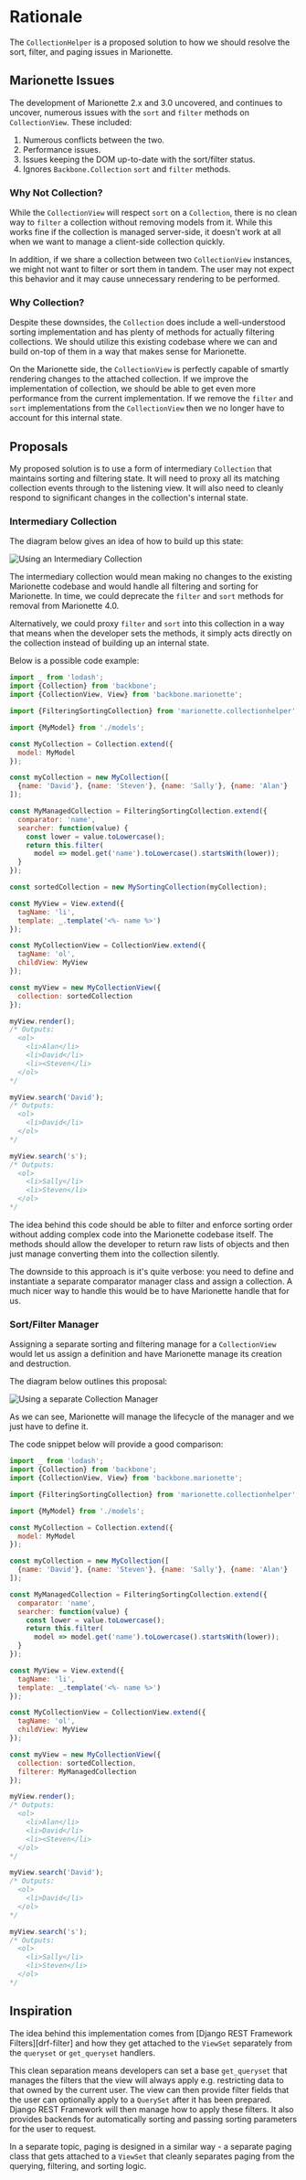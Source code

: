 # Rationale

The `CollectionHelper` is a proposed solution to how we should resolve the
sort, filter, and paging issues in Marionette.

## Marionette Issues

The development of Marionette 2.x and 3.0 uncovered, and continues to uncover,
numerous issues with the `sort` and `filter` methods on `CollectionView`. These
included:

1. Numerous conflicts between the two.
2. Performance issues.
3. Issues keeping the DOM up-to-date with the sort/filter status.
4. Ignores `Backbone.Collection` `sort` and `filter` methods.

### Why Not Collection?

While the `CollectionView` will respect `sort` on a `Collection`, there is no
clean way to `filter` a collection without removing models from it. While this
works fine if the collection is managed server-side, it doesn't work at all when
we want to manage a client-side collection quickly.

In addition, if we share a collection between two `CollectionView` instances, we
might not want to filter or sort them in tandem. The user may not expect this
behavior and it may cause unnecessary rendering to be performed.

### Why Collection?

Despite these downsides, the `Collection` does include a well-understood sorting
implementation and has plenty of methods for actually filtering collections. We
should utilize this existing codebase where we can and build on-top of them in a
way that makes sense for Marionette.

On the Marionette side, the `CollectionView` is perfectly capable of smartly
rendering changes to the attached collection. If we improve the implementation
of collection, we should be able to get even more performance from the current
implementation. If we remove the `filter` and `sort` implementations from the
`CollectionView` then we no longer have to account for this internal state.

## Proposals

My proposed solution is to use a form of intermediary `Collection` that
maintains sorting and filtering state. It will need to proxy all its matching
collection events through to the listening view. It will also need to cleanly
respond to significant changes in the collection's internal state.

### Intermediary Collection

The diagram below gives an idea of how to build up this state:

![Using an Intermediary Collection](./intermediary-collection.png)

The intermediary collection would mean making no changes to the existing
Marionette codebase and would handle all filtering and sorting for Marionette.
In time, we could deprecate the `filter` and `sort` methods for removal from
Marionette 4.0.

Alternatively, we could proxy `filter` and `sort` into this collection in a way
that means when the developer sets the methods, it simply acts directly on the
collection instead of building up an internal state.

Below is a possible code example:

```javascript
import _ from 'lodash';
import {Collection} from 'backbone';
import {CollectionView, View} from 'backbone.marionette';

import {FilteringSortingCollection} from 'marionette.collectionhelper';

import {MyModel} from './models';

const MyCollection = Collection.extend({
  model: MyModel
});

const myCollection = new MyCollection([
  {name: 'David'}, {name: 'Steven'}, {name: 'Sally'}, {name: 'Alan'}
]);

const MyManagedCollection = FilteringSortingCollection.extend({
  comparator: 'name',
  searcher: function(value) {
    const lower = value.toLowercase();
    return this.filter(
      model => model.get('name').toLowercase().startsWith(lower));
  }
});

const sortedCollection = new MySortingCollection(myCollection);

const MyView = View.extend({
  tagName: 'li',
  template: _.template('<%- name %>')
});

const MyCollectionView = CollectionView.extend({
  tagName: 'ol',
  childView: MyView
});

const myView = new MyCollectionView({
  collection: sortedCollection
});

myView.render();
/* Outputs:
  <ol>
    <li>Alan</li>
    <li>David</li>
    <li><Steven</li>
  </ol>
*/

myView.search('David');
/* Outputs:
  <ol>
    <li>David</li>
  </ol>
*/

myView.search('s');
/* Outputs:
  <ol>
    <li>Sally</li>
    <li>Steven</li>
  </ol>
*/
```

The idea behind this code should be able to filter and enforce sorting order
without adding complex code into the Marionette codebase itself. The methods
should allow the developer to return raw lists of objects and then just manage
converting them into the collection silently.

The downside to this approach is it's quite verbose: you need to define and
instantiate a separate comparator manager class and assign a collection. A
much nicer way to handle this would be to have Marionette handle that for us.

### Sort/Filter Manager

Assigning a separate sorting and filtering manage for a `CollectionView` would
let us assign a definition and have Marionette manage its creation and
destruction.

The diagram below outlines this proposal:

![Using a separate Collection Manager](./collection-manage.png)

As we can see, Marionette will manage the lifecycle of the manager and we just
have to define it.

The code snippet below will provide a good comparison:

```javascript
import _ from 'lodash';
import {Collection} from 'backbone';
import {CollectionView, View} from 'backbone.marionette';

import {FilteringSortingCollection} from 'marionette.collectionhelper';

import {MyModel} from './models';

const MyCollection = Collection.extend({
  model: MyModel
});

const myCollection = new MyCollection([
  {name: 'David'}, {name: 'Steven'}, {name: 'Sally'}, {name: 'Alan'}
]);

const MyManagedCollection = FilteringSortingCollection.extend({
  comparator: 'name',
  searcher: function(value) {
    const lower = value.toLowercase();
    return this.filter(
      model => model.get('name').toLowercase().startsWith(lower));
  }
});

const MyView = View.extend({
  tagName: 'li',
  template: _.template('<%- name %>')
});

const MyCollectionView = CollectionView.extend({
  tagName: 'ol',
  childView: MyView
});

const myView = new MyCollectionView({
  collection: sortedCollection,
  filterer: MyManagedCollection
});

myView.render();
/* Outputs:
  <ol>
    <li>Alan</li>
    <li>David</li>
    <li><Steven</li>
  </ol>
*/

myView.search('David');
/* Outputs:
  <ol>
    <li>David</li>
  </ol>
*/

myView.search('s');
/* Outputs:
  <ol>
    <li>Sally</li>
    <li>Steven</li>
  </ol>
*/
```

## Inspiration

The idea behind this implementation comes from
[Django REST Framework Filters][drf-filter] and how they get attached to the
`ViewSet` separately from the `queryset` or `get_queryset` handlers.

This clean separation means developers can set a base `get_queryset` that
manages the filters that the view will always apply e.g. restricting data to
that owned by the current user. The view can then provide filter fields that the
user can optionally apply to a `QuerySet` after it has been prepared. Django
REST Framework will then manage how to apply these filters. It also provides
backends for automatically sorting and passing sorting parameters for the user
to request.

In a separate topic, paging is designed in a similar way - a separate paging
class that gets attached to a `ViewSet` that cleanly separates paging from the
querying, filtering, and sorting logic.

[drf]: http://www.django-rest-framework.org/api-guide/filtering/
